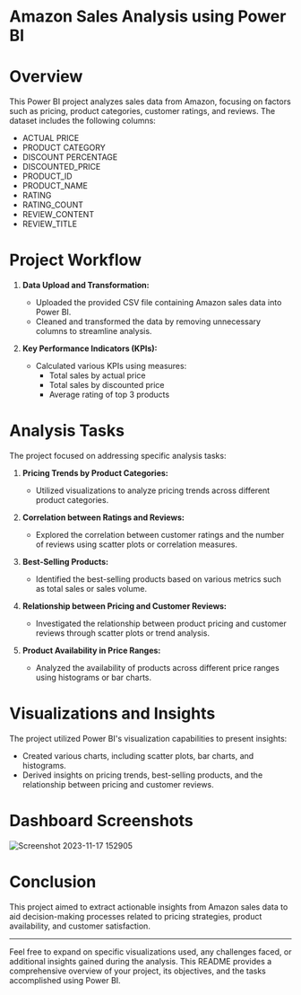 # Amazon Sales Analysis using Power BI

# Overview

This Power BI project analyzes sales data from Amazon, focusing on factors such as pricing, product categories, customer ratings, and reviews. The dataset includes the following columns:
- ACTUAL PRICE
- PRODUCT CATEGORY
- DISCOUNT PERCENTAGE
- DISCOUNTED_PRICE
- PRODUCT_ID
- PRODUCT_NAME
- RATING
- RATING_COUNT
- REVIEW_CONTENT
- REVIEW_TITLE

# Project Workflow
1. **Data Upload and Transformation:**
   - Uploaded the provided CSV file containing Amazon sales data into Power BI.
   - Cleaned and transformed the data by removing unnecessary columns to streamline analysis.

2. **Key Performance Indicators (KPIs):**
   - Calculated various KPIs using measures:
     - Total sales by actual price
     - Total sales by discounted price
     - Average rating of top 3 products

# Analysis Tasks
The project focused on addressing specific analysis tasks:
1. **Pricing Trends by Product Categories:**
   - Utilized visualizations to analyze pricing trends across different product categories.

2. **Correlation between Ratings and Reviews:**
   - Explored the correlation between customer ratings and the number of reviews using scatter plots or correlation measures.

3. **Best-Selling Products:**
   - Identified the best-selling products based on various metrics such as total sales or sales volume.

4. **Relationship between Pricing and Customer Reviews:**
   - Investigated the relationship between product pricing and customer reviews through scatter plots or trend analysis.

5. **Product Availability in Price Ranges:**
   - Analyzed the availability of products across different price ranges using histograms or bar charts.

# Visualizations and Insights
The project utilized Power BI's visualization capabilities to present insights:
- Created various charts, including scatter plots, bar charts, and histograms.
- Derived insights on pricing trends, best-selling products, and the relationship between pricing and customer reviews.

# Dashboard Screenshots

![Screenshot 2023-11-17 152905](https://github.com/Anubhav1407/Amazon-Sales-Analysis/assets/128254341/4d29f388-c48b-4fd7-9046-d6a04f5aea8d)







# Conclusion
This project aimed to extract actionable insights from Amazon sales data to aid decision-making processes related to pricing strategies, product availability, and customer satisfaction.

---

Feel free to expand on specific visualizations used, any challenges faced, or additional insights gained during the analysis. This README provides a comprehensive overview of your project, its objectives, and the tasks accomplished using Power BI.
